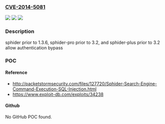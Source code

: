 ### [CVE-2014-5081](https://cve.mitre.org/cgi-bin/cvename.cgi?name=CVE-2014-5081)
![](https://img.shields.io/static/v1?label=Product&message=n%2Fa&color=blue)
![](https://img.shields.io/static/v1?label=Version&message=n%2Fa&color=blue)
![](https://img.shields.io/static/v1?label=Vulnerability&message=n%2Fa&color=brighgreen)

### Description

sphider prior to 1.3.6, sphider-pro prior to 3.2, and sphider-plus prior to 3.2 allow authentication bypass

### POC

#### Reference
- http://packetstormsecurity.com/files/127720/Sphider-Search-Engine-Command-Execution-SQL-Injection.html
- https://www.exploit-db.com/exploits/34238

#### Github
No GitHub POC found.

